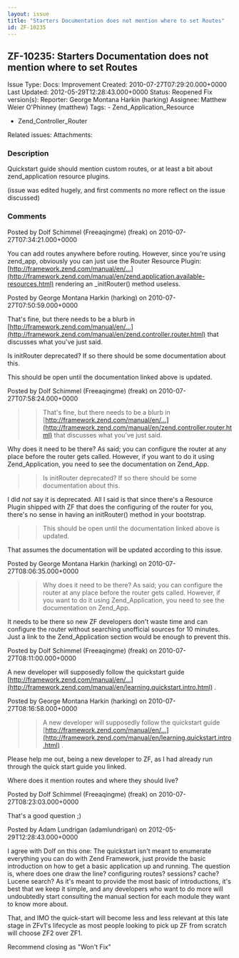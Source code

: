 ```yaml
---
layout: issue
title: "Starters Documentation does not mention where to set Routes"
id: ZF-10235
---
```


ZF-10235: Starters Documentation does not mention where to set Routes
---------------------------------------------------------------------

 Issue Type: Docs: Improvement Created: 2010-07-27T07:29:20.000+0000 Last Updated: 2012-05-29T12:28:43.000+0000 Status: Reopened Fix version(s): 
 Reporter:  George Montana Harkin (harking)  Assignee:  Matthew Weier O'Phinney (matthew)  Tags: - Zend\_Application\_Resource
- Zend\_Controller\_Router
 
 Related issues: 
 Attachments: 
### Description

Quickstart guide should mention custom routes, or at least a bit about zend\_application resource plugins.

(issue was edited hugely, and first comments no more reflect on the issue discussed)

 

 

### Comments

Posted by Dolf Schimmel (Freeaqingme) (freak) on 2010-07-27T07:34:21.000+0000

You can add routes anywhere before routing. However, since you're using zend\_app, obviously you can just use the Router Resource Plugin: [http://framework.zend.com/manual/en/…](http://framework.zend.com/manual/en/zend.application.available-resources.html) rendering an \_initRouter() method useless.

 

 

Posted by George Montana Harkin (harking) on 2010-07-27T07:50:59.000+0000

That's fine, but there needs to be a blurb in [http://framework.zend.com/manual/en/…](http://framework.zend.com/manual/en/zend.controller.router.html) that discusses what you've just said.

Is initRouter deprecated? If so there should be some documentation about this.

This should be open until the documentation linked above is updated.

 

 

Posted by Dolf Schimmel (Freeaqingme) (freak) on 2010-07-27T07:58:24.000+0000

> > That's fine, but there needs to be a blurb in [http://framework.zend.com/manual/en/…](http://framework.zend.com/manual/en/zend.controller.router.html) that discusses what you've just said.

Why does it need to be there? As said; you can configure the router at any place before the router gets called. However, if you want to do it using Zend\_Application, you need to see the documentation on Zend\_App.

> > Is initRouter deprecated? If so there should be some documentation about this.

I did _not_ say it is deprecated. All I said is that since there's a Resource Plugin shipped with ZF that does the configuring of the router for you, there's no sense in having an initRouter() method in your bootstrap.

> > This should be open until the documentation linked above is updated.

That assumes the documentation will be updated according to this issue.

 

 

Posted by George Montana Harkin (harking) on 2010-07-27T08:06:35.000+0000

> > Why does it need to be there? As said; you can configure the router at any place before the router gets called. However, if you want to do it using Zend\_Application, you need to see the documentation on Zend\_App.

It needs to be there so new ZF developers don't waste time and can configure the router without searching unofficial sources for 10 minutes. Just a link to the Zend\_Application section would be enough to prevent this.

 

 

Posted by Dolf Schimmel (Freeaqingme) (freak) on 2010-07-27T08:11:00.000+0000

A new developer will supposedly follow the quickstart guide [http://framework.zend.com/manual/en/…](http://framework.zend.com/manual/en/learning.quickstart.intro.html) .

 

 

Posted by George Montana Harkin (harking) on 2010-07-27T08:16:58.000+0000

> > A new developer will supposedly follow the quickstart guide [http://framework.zend.com/manual/en/…](http://framework.zend.com/manual/en/learning.quickstart.intro.html) .

Please help me out, being a new developer to ZF, as I had already run through the quick start guide you linked.

Where does it mention routes and where they should live?

 

 

Posted by Dolf Schimmel (Freeaqingme) (freak) on 2010-07-27T08:23:03.000+0000

That's a good question ;)

 

 

Posted by Adam Lundrigan (adamlundrigan) on 2012-05-29T12:28:43.000+0000

I agree with Dolf on this one: The quickstart isn't meant to enumerate everything you can do with Zend Framework, just provide the basic introduction on how to get a basic application up and running. The question is, where does one draw the line? configuring routes? sessions? cache? Lucene search? As it's meant to provide the most basic of introductions, it's best that we keep it simple, and any developers who want to do more will undoubtedly start consulting the manual section for each module they want to know more about.

That, and IMO the quick-start will become less and less relevant at this late stage in ZFv1's lifecycle as most people looking to pick up ZF from scratch will choose ZF2 over ZF1.

Recommend closing as "Won't Fix"

 

 